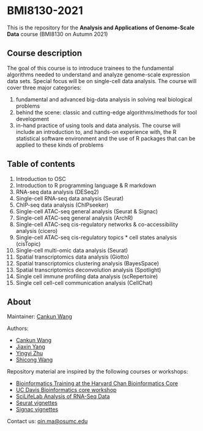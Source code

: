 # BMI8130-2021

This is the repository for the **Analysis and Applications of Genome-Scale Data** course  (BMI8130 on Autumn 2021)

## Course description

The goal of this course is to introduce trainees to the fundamental algorithms needed to understand and analyze genome-scale expression data sets. Special focus will be on single-cell data analysis. The course will cover three major categories: 

1. fundamental and advanced big-data analysis in solving real biological problems
2. behind the scene: classic and cutting-edge algorithms/methods for tool development
3. in-hand practice of using tools and data analysis. The course will include an introduction to, and hands-on experience with, the R statistical software environment and the use of R packages that can be applied to these kinds of problems

## Table of contents

1. Introduction to OSC
2. Introduction to R programming language & R markdown
3. RNA-seq data analysis (DESeq2)
4. Single-cell RNA-seq data analysis (Seurat)
5. ChIP-seq data analysis (ChIPseeker)
6. Single-cell ATAC-seq general analysis (Seurat & Signac)
7. Single-cell ATAC-seq general analysis (ArchR)
8. Single-cell ATAC-seq cis-regulatory networks & co-accessibility analysis (cicero)
9. Single-cell ATAC-seq cis-regulatory topics * cell states analysis (cisTopic)
10. Single-cell multi-omic data analysis (Seurat)
11. Spatial transcriptomics data analysis (Giotto)
12. Spatial transcriptomics clustering analysis (BayesSpace)
13. Spatial transcriptomics deconvolution analysis (Spotlight)
14. Single cell immune profiling data analysis (scRepertoire)
15. Single cell cell-cell communication analysis (CellChat)

## About

Maintainer: [Cankun Wang](https://github.com/Wang-Cankun)

Authors: 
- [Cankun Wang](https://github.com/Wang-Cankun)
- [Jiaxin Yang](https://github.com/Jiaxin-yyjx)
- [Yingyi Zhu](https://github.com/mandyyyyi22)
- [Shicong Wang](https://github.com/Alex1516612806)

Repository material are inspired by the following courses or workshops:

- [Bioinformatics Training at the Harvard Chan Bioinformatics Core](https://hbctraining.github.io/main/) 
- [UC Davis Bioinformatics core workshop](https://ucdavis-bioinformatics-training.github.io/) 
- [SciLifeLab Analysis of RNA-Seq Data](https://nbisweden.github.io/workshop-RNAseq/2011/index.html) 
- [Seurat vignettes](https://satijalab.org/seurat/)
- [Signac vignettes](https://satijalab.org/signac/)
  
Contact us: qin.ma@osumc.edu
